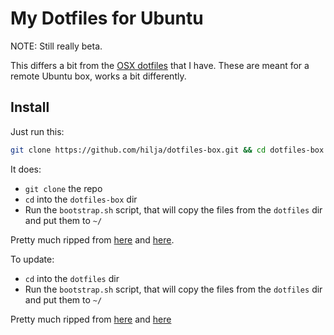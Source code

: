My Dotfiles for Ubuntu
========

NOTE: Still really beta.

This differs a bit from the [OSX dotfiles][3] that I have. These are meant for a remote Ubuntu box, works a bit differently.

## Install

Just run this:

```bash
git clone https://github.com/hilja/dotfiles-box.git && cd dotfiles-box && source bootstrap.sh
```

It does:

- `git clone` the repo
- `cd` into the `dotfiles-box` dir
- Run the `bootstrap.sh` script, that will copy the files from the `dotfiles` dir and put them to `~/`

Pretty much ripped from [here][1] and [here][2].

To update:

- `cd` into the `dotfiles` dir
- Run the `bootstrap.sh` script, that will copy the files from the `dotfiles` dir and put them to `~/`

Pretty much ripped from [here][1] and [here][2]

[1]: https://github.com/paulirish/dotfiles
[2]: https://github.com/mathiasbynens/dotfiles
[3]: https://github.com/hilja/dotfiles